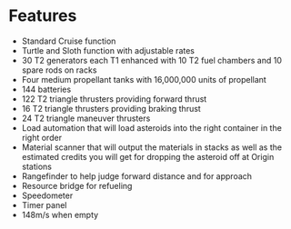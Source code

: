 # Features

- Standard Cruise function
- Turtle and Sloth function with adjustable rates
- 30 T2 generators each T1 enhanced with 10 T2 fuel chambers and 10 spare rods on racks
- Four medium propellant tanks with 16,000,000 units of propellant
- 144 batteries
- 122 T2 triangle thrusters providing forward thrust
- 16 T2 triangle thrusters providing braking thrust
- 24 T2 triangle maneuver thrusters
- Load automation that will load asteroids into the right container in the right order
- Material scanner that will output the materials in stacks as well as the estimated credits you will get for dropping the asteroid off at Origin stations
- Rangefinder to help judge forward distance and for approach
- Resource bridge for refueling
- Speedometer
- Timer panel
- 148m/s when empty
